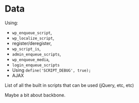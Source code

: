 # Data

Using:

- `wp_enqueue_script`,
- `wp_localize_script`,
- register/deregister,
- `wp_script_is`,
- `admin_enqueue_scripts`,
- `wp_enqueue_media`,
- `login_enqueue_scripts`
- Using `define('SCRIPT_DEBUG', true);`
- AJAX

List of all the built in scripts that can be used (jQuery, etc, etc)

Maybe a bit about backbone.
